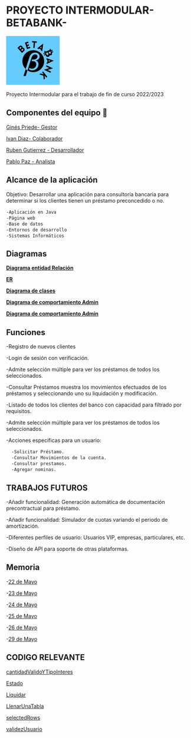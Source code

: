 

# PROYECTO INTERMODULAR- BETABANK- 


   ![Logo](https://github.com/DAM132/BetaBank/blob/master/Java/Swing%20-logo/src/main/resources/Imagen/logo.jpg?raw=true)

Proyecto Intermodular para el trabajo de fin de curso 2022/2023
## Componentes del equipo 🚀


  [Ginés Priede- Gestor](https://github.com/DAM132)

  [Ivan Diaz- Colaborador](https://github.com/ivaandiaz)

  [Ruben Gutierrez - Desarrollador](https://github.com/DAM122)

  [Pablo Paz - Analista](https://github.com/DAM122)

## Alcance  de la aplicación 

 Objetivo: Desarrollar una aplicación para consultoría bancaria para determinar si los clientes tienen un préstamo preconcedido o no.
 
    -Aplicación en Java
    -Página web
    -Base de datos
    -Entornos de desarrollo
    -Sistemas Informáticos
  
  

## Diagramas

[**Diagrama entidad Relación**](assets/Entidad_relacion.jpeg)

[**ER**](assets/ER.jpeg)

[**Diagrama de clases**](assets/Esquema_de_clases.jpeg)

[**Diagrama de comportamiento Admin**](/ED/Diagramas/Diagrama_Admin.png)

[**Diagrama de comportamiento Admin**](/ED/Diagramas/Diagrama_Usuario.png)


## Funciones

-Registro de nuevos clientes 

-Login de sesión con verificación. 

-Admite selección múltiple para ver los préstamos de todos los seleccionados.

-Consultar Préstamos muestra los movimientos efectuados de los préstamos y seleccionando uno su liquidación y modificación. 

-Listado de todos los clientes del banco con capacidad para filtrado por requisitos. 

-Admite selección múltiple para ver los préstamos de todos los seleccionados.

-Acciones especificas para un usuario:

	  -Solicitar Préstamo.
	  -Consultar Movimientos de la cuenta. 
	  -Consultar prestamos.
	  -Agregar nominas.

## TRABAJOS FUTUROS

-Añadir funcionalidad: Generación automática de documentación precontractual para préstamo.

-Añadir funcionalidad: Simulador de cuotas variando el periodo de amortización.

-Diferentes perfiles de usuario: Usuarios VIP, empresas, particulares, etc.

-Diseño de API para soporte de otras plataformas. 



## Memoria
 
 -[22 de Mayo](https://github.com/DAM122)
  
  -[23 de Mayo](https://github.com/DAM122)
  
  -[24 de Mayo](https://github.com/DAM122)
  
  -[25 de Mayo](https://github.com/DAM122)
  
  -[26 de Mayo](https://github.com/DAM122)
  
  -[29 de Mayo](https://github.com/DAM122)
  
  ## CODIGO RELEVANTE 
  
  
  
 [cantidadValidoYTipoInteres](https://github.com/DAM132/BetaBank/blob/master/Codigo_Interesante/cantidadValidoYTipoInteres.PNG?raw=true)

 [Estado](https://github.com/DAM132/BetaBank/blob/master/Codigo_Interesante/estado.PNG?raw=true)
  
 [Liquidar](https://github.com/DAM132/BetaBank/blob/master/Codigo_Interesante/liquidar.PNG?raw=true)
 

    
  [LlenarUnaTabla](https://github.com/DAM132/BetaBank/blob/master/Codigo_Interesante/llenarUnaTabla.PNG?raw=true)  
   
   
   
   [selectedRows](https://github.com/DAM132/BetaBank/blob/master/Codigo_Interesante/selectedRows.PNG?raw=true)  
 
  [validezUsuario](https://github.com/DAM132/BetaBank/blob/master/Codigo_Interesante/validezUsuario.PNG?raw=true)  




   
   
   
  
  
  
